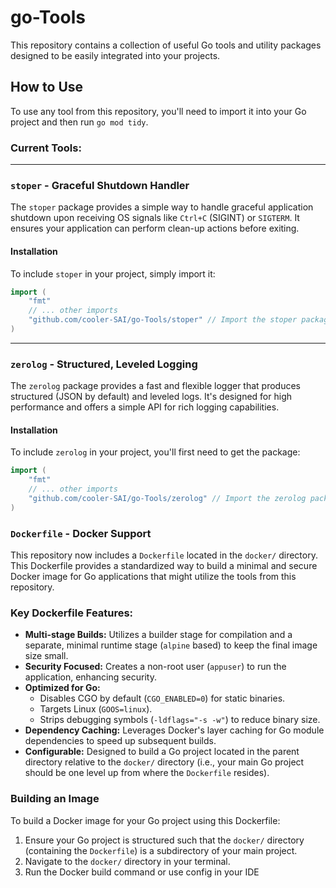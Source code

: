 # go-Tools

This repository contains a collection of useful Go tools and utility packages designed to be easily integrated into your projects.

## How to Use

To use any tool from this repository, you'll need to import it into your Go project and then run `go mod tidy`.

### Current Tools:

---

### `stoper` - Graceful Shutdown Handler

The `stoper` package provides a simple way to handle graceful application shutdown upon receiving OS signals like `Ctrl+C` (SIGINT) or `SIGTERM`. It ensures your application can perform clean-up actions before exiting.

#### Installation

To include `stoper` in your project, simply import it:

```go
import (
    "fmt"
    // ... other imports
    "github.com/cooler-SAI/go-Tools/stoper" // Import the stoper package
)
```

---

### `zerolog` - Structured, Leveled Logging

The `zerolog` package provides a fast and flexible logger that produces structured (JSON by default) and leveled logs. It's designed for high performance and offers a simple API for rich logging capabilities.

#### Installation

To include `zerolog` in your project, you'll first need to get the package:
```go
import (
    "fmt"
    // ... other imports
    "github.com/cooler-SAI/go-Tools/zerolog" // Import the zerolog package
)
```

### `Dockerfile` - Docker Support

This repository now includes a `Dockerfile` located in the `docker/` directory. This Dockerfile provides a standardized way to build a minimal and secure Docker image for Go applications that might utilize the tools from this repository.

### Key Dockerfile Features:

*   **Multi-stage Builds:** Utilizes a builder stage for compilation and a separate, minimal runtime stage (`alpine` based) to keep the final image size small.
*   **Security Focused:** Creates a non-root user (`appuser`) to run the application, enhancing security.
*   **Optimized for Go:**
    *   Disables CGO by default (`CGO_ENABLED=0`) for static binaries.
    *   Targets Linux (`GOOS=linux`).
    *   Strips debugging symbols (`-ldflags="-s -w"`) to reduce binary size.
*   **Dependency Caching:** Leverages Docker's layer caching for Go module dependencies to speed up subsequent builds.
*   **Configurable:** Designed to build a Go project located in the parent directory relative to the `docker/` directory (i.e., your main Go project should be one level up from where the `Dockerfile` resides).

### Building an Image

To build a Docker image for your Go project using this Dockerfile:

1.  Ensure your Go project is structured such that the `docker/` directory (containing the `Dockerfile`) is a subdirectory of your main project.
2.  Navigate to the `docker/` directory in your terminal.
3.  Run the Docker build command or use config in your IDE
    